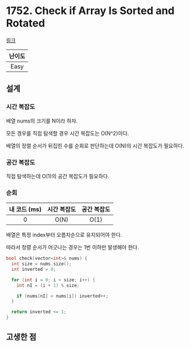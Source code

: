 # 1752. Check if Array Is Sorted and Rotated

[링크](https://leetcode.com/problems/check-if-array-is-sorted-and-rotated/description/)

| 난이도 |
| :----: |
|  Easy  |

## 설계

### 시간 복잡도

배열 nums의 크기를 N이라 하자.

모든 경우를 직접 탐색할 경우 시간 복잡도는 O(N^2)이다.

배열의 정렬 순서가 뒤집힌 수를 순회로 판단하는데 O(N)의 시간 복잡도가 필요하다.

### 공간 복잡도

직접 탐색하는데 O(1)의 공간 복잡도가 필요하다.

### 순회

| 내 코드 (ms) | 시간 복잡도 | 공간 복잡도 |
| :----------: | :---------: | :---------: |
|      0       |    O(N)     |    O(1)     |

배열은 특정 index부터 오름차순으로 유지되어야 한다.

따라서 정렬 순서가 어긋나는 경우는 1번 이하만 발생해야 한다.

```cpp
bool check(vector<int>& nums) {
  int size = nums.size();
  int inverted = 0;

  for (int i = 0; i < size; i++) {
    int nI = (i + 1) % size;

    if (nums[nI] < nums[i]) inverted++;
  }

  return inverted <= 1;
}
```

## 고생한 점
